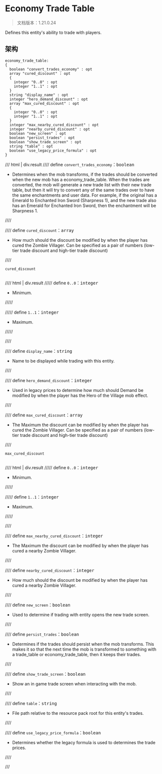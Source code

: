 # Economy Trade Table

> 文档版本：1.21.0.24

Defines this entity's ability to trade with players.

## 架构

```mcschema
economy_trade_table:
{
  boolean "convert_trades_economy" : opt
  array "cured_discount" : opt
  {
    integer "0..0" : opt
    integer "1..1" : opt
  }
  string "display_name" : opt
  integer "hero_demand_discount" : opt
  array "max_cured_discount" : opt
  {
    integer "0..0" : opt
    integer "1..1" : opt
  }
  integer "max_nearby_cured_discount" : opt
  integer "nearby_cured_discount" : opt
  boolean "new_screen" : opt
  boolean "persist_trades" : opt
  boolean "show_trade_screen" : opt
  string "table" : opt
  boolean "use_legacy_price_formula" : opt
}

```

/// html | div.result
//// define
`convert_trades_economy`：<samp>boolean</samp>

- Determines when the mob transforms, if the trades should be converted when the new mob has a economy_trade_table. When the trades are converted, the mob will generate a new trade list with their new trade table, but then it will try to convert any of the same trades over to have the same enchantments and user data. For example, if the original has a Emerald to Enchanted Iron Sword (Sharpness 1), and the new trade also has an Emerald for Enchanted Iron Sword, then the enchantment will be Sharpness 1.


////


//// define
`cured_discount`：<samp>array</samp>

- How much should the discount be modified by when the player has cured the Zombie Villager. Can be specified as a pair of numbers (low-tier trade discount and high-tier trade discount)


////

<div class="language-text highlight"><span class="filename"><code>cured_discount</code></span><pre id="__code_1"><span></span></pre></div>

//// html | div.result
///// define
`0..0`：<samp>integer</samp>

- Minimum.


/////


///// define
`1..1`：<samp>integer</samp>

- Maximum.


/////


////


//// define
`display_name`：<samp>string</samp>

- Name to be displayed while trading with this entity.


////


//// define
`hero_demand_discount`：<samp>integer</samp>

- Used in legacy prices to determine how much should Demand be modified by when the player has the Hero of the Village mob effect.


////


//// define
`max_cured_discount`：<samp>array</samp>

- The Maximum the discount can be modified by when the player has cured the Zombie Villager. Can be specified as a pair of numbers (low-tier trade discount and high-tier trade discount)


////

<div class="language-text highlight"><span class="filename"><code>max_cured_discount</code></span><pre id="__code_1"><span></span></pre></div>

//// html | div.result
///// define
`0..0`：<samp>integer</samp>

- Minimum.


/////


///// define
`1..1`：<samp>integer</samp>

- Maximum.


/////


////


//// define
`max_nearby_cured_discount`：<samp>integer</samp>

- The Maximum the discount can be modified by when the player has cured a nearby Zombie Villager.


////


//// define
`nearby_cured_discount`：<samp>integer</samp>

- How much should the discount be modified by when the player has cured a nearby Zombie Villager.


////


//// define
`new_screen`：<samp>boolean</samp>

- Used to determine if trading with entity opens the new trade screen.


////


//// define
`persist_trades`：<samp>boolean</samp>

- Determines if the trades should persist when the mob transforms. This makes it so that the next time the mob is transformed to something with a trade_table or economy_trade_table, then it keeps their trades.


////


//// define
`show_trade_screen`：<samp>boolean</samp>

- Show an in game trade screen when interacting with the mob.


////


//// define
`table`：<samp>string</samp>

- File path relative to the resource pack root for this entity's trades.


////


//// define
`use_legacy_price_formula`：<samp>boolean</samp>

- Determines whether the legacy formula is used to determines the trade prices.


////


///

